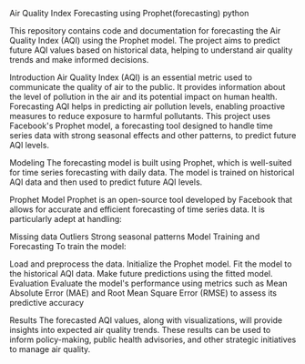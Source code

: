 Air Quality Index Forecasting using Prophet(forecasting) python

This repository contains code and documentation for forecasting the Air Quality Index (AQI) using the Prophet model. The project aims to predict future AQI values based on historical data, helping to understand air quality trends and make informed decisions.

Introduction
Air Quality Index (AQI) is an essential metric used to communicate the quality of air to the public. It provides information about the level of pollution in the air and its potential impact on human health. Forecasting AQI helps in predicting air pollution levels, enabling proactive measures to reduce exposure to harmful pollutants.
This project uses Facebook's Prophet model, a forecasting tool designed to handle time series data with strong seasonal effects and other patterns, to predict future AQI levels.


Modeling
The forecasting model is built using Prophet, which is well-suited for time series forecasting with daily data. The model is trained on historical AQI data and then used to predict future AQI levels.


Prophet Model
Prophet is an open-source tool developed by Facebook that allows for accurate and efficient forecasting of time series data. It is particularly adept at handling:

Missing data
Outliers
Strong seasonal patterns
Model Training and Forecasting
To train the model:

Load and preprocess the data.
Initialize the Prophet model.
Fit the model to the historical AQI data.
Make future predictions using the fitted model.
Evaluation
Evaluate the model's performance using metrics such as Mean Absolute Error (MAE) and Root Mean Square Error (RMSE) to assess its predictive accuracy

Results
The forecasted AQI values, along with visualizations, will provide insights into expected air quality trends. These results can be used to inform policy-making, public health advisories, and other strategic initiatives to manage air quality.





